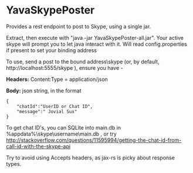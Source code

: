 # YavaSkypePoster
Provides a rest endpoint to post to Skype, using a single jar. 

Extract, then execute with "java -jar YavaSkypePoster-all.jar". Your active skype will prompt you to let java interact with it.
Will read config.properties if present to set your binding address

To use, send a post to the bound address\skype (or, by default, http://localhost:5555/skype ), ensure you have - 

**Headers:** Content:Type = application/json

**Body:** json string, in the format

```
{
    "chatId":"UserID or Chat ID",
    "message":" Jovial Sux"
}
```
To get chat ID's, you can SQLite into main.db in %appdata%\skype\username\main.db , or try 
http://stackoverflow.com/questions/11595994/getting-the-chat-id-from-call-id-with-the-skype-api

Try to avoid using Accepts headers, as jax-rs is picky about response types.
